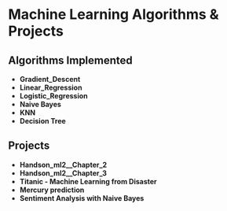# Machine Learning Algorithms & Projects

## Algorithms Implemented
- **Gradient_Descent**
- **Linear_Regression**
- **Logistic_Regression**
- **Naive Bayes**
- **KNN**
- **Decision Tree**

## Projects
- **Handson_ml2__Chapter_2**
- **Handson_ml2__Chapter_3**
- **Titanic - Machine Learning from Disaster**
- **Mercury prediction**
- **Sentiment Analysis with Naive Bayes**
